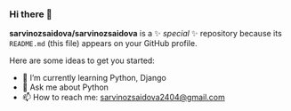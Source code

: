 ### Hi there 👋

**sarvinozsaidova/sarvinozsaidova** is a ✨ _special_ ✨ repository because its `README.md` (this file) appears on your GitHub profile.

Here are some ideas to get you started:

- 🌱 I’m currently learning Python, Django
- 💬 Ask me about Python
- 📫 How to reach me: sarvinozsaidova2404@gmail.com

